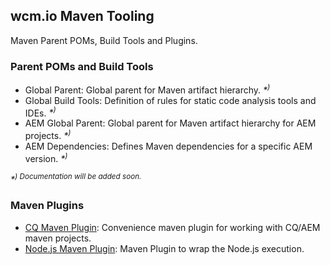 ## wcm.io Maven Tooling

Maven Parent POMs, Build Tools and Plugins.


### Parent POMs and Build Tools

* Global Parent: Global parent for Maven artifact hierarchy. _*<sup>)</sup>_
* Global Build Tools: Definition of rules for static code analysis tools and IDEs. _*<sup>)</sup>_
* AEM Global Parent: Global parent for Maven artifact hierarchy for AEM projects. _*<sup>)</sup>_
* AEM Dependencies: Defines Maven dependencies for a specific AEM version. _*<sup>)</sup>_

_*<sup>) Documentation will be added soon.</sup>_


### Maven Plugins

* [CQ Maven Plugin](plugins/cq-maven-plugin/): Convenience maven plugin for working with CQ/AEM maven projects.
* [Node.js Maven Plugin](plugins/nodejs-maven-plugin/): Maven Plugin to wrap the Node.js execution.
